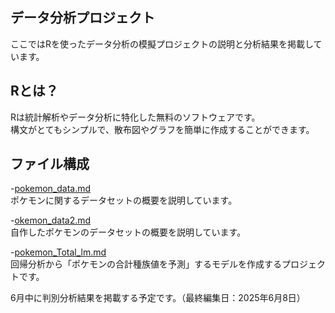 ## データ分析プロジェクト
ここではRを使ったデータ分析の模擬プロジェクトの説明と分析結果を掲載しています。

## Rとは？
Rは統計解析やデータ分析に特化した無料のソフトウェアです。<br>
構文がとてもシンプルで、散布図やグラフを簡単に作成することができます。

## ファイル構成
-[pokemon_data.md](pokemon_data.md/) <br>
ポケモンに関するデータセットの概要を説明しています。

-[okemon_data2.md](pokemon_data2/md) <br>
自作したポケモンのデータセットの概要を説明しています。

-[pokemon_Total_lm.md](pokemon_Total_lm.md) <br>
回帰分析から「ポケモンの合計種族値を予測」するモデルを作成するプロジェクトです。

6月中に判別分析結果を掲載する予定です。（最終編集日：2025年6月8日）
